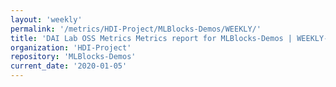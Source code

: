 ```yaml
---
layout: 'weekly'
permalink: '/metrics/HDI-Project/MLBlocks-Demos/WEEKLY/'
title: 'DAI Lab OSS Metrics Metrics report for MLBlocks-Demos | WEEKLY-REPORT-2020-01-05'
organization: 'HDI-Project'
repository: 'MLBlocks-Demos'
current_date: '2020-01-05'
---
```


